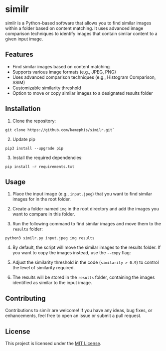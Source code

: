 # similr

similr is a Python-based software that allows you to find similar images within a folder based on content matching. It uses advanced image comparison techniques to identify images that contain similar content to a given input image.

## Features

- Find similar images based on content matching
- Supports various image formats (e.g., JPEG, PNG)
- Uses advanced comparison techniques (e.g., Histogram Comparison, SSIM)
- Customizable similarity threshold
- Option to move or copy similar images to a designated results folder

## Installation

1. Clone the repository:
```
git clone https://github.com/kamephis/similr.git`
```
2. Update pip
```
pip3 install --upgrade pip
```
3. Install the required dependencies:
```
pip install -r requirements.txt
```


## Usage

1. Place the input image (e.g., `input.jpeg`) that you want to find similar images for in the root folder.

2. Create a folder named `img` in the root directory and add the images you want to compare in this folder.

3. Run the following command to find similar images and move them to the `results` folder:
```
python3 similr.py input.jpeg img results
```
4. By default, the script will move the similar images to the results folder. If you want to copy the images instead, use the `--copy` flag:

5. Adjust the similarity threshold in the code (`similarity > 0.9`) to control the level of similarity required.

6. The results will be stored in the `results` folder, containing the images identified as similar to the input image.

## Contributing

Contributions to similr are welcome! If you have any ideas, bug fixes, or enhancements, feel free to open an issue or submit a pull request.

## License

This project is licensed under the [MIT License](LICENSE).

